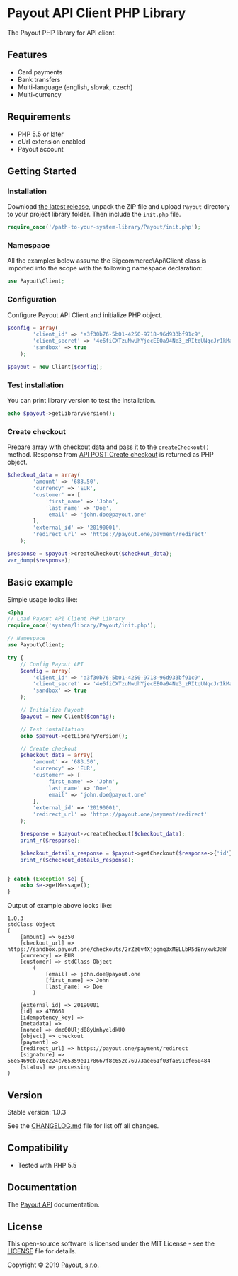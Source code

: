 # Payout API Client PHP Library

The Payout PHP library for API client.

## Features

- Card payments
- Bank transfers
- Multi-language (english, slovak, czech)
- Multi-currency

## Requirements

- PHP 5.5 or later
- cUrl extension enabled
- Payout account

## Getting Started

### Installation

Download [the latest release](https://github.com/payout-one/payout_php/releases), unpack the ZIP file and upload
`Payout` directory to your project library folder. Then include the `init.php` file.

```php
require_once('/path-to-your-system-library/Payout/init.php');
```

### Namespace

All the examples below assume the Bigcommerce\Api\Client class is imported into the scope with the following namespace
declaration:

```php
use Payout\Client;
```

### Configuration

Configure Payout API Client and initialize PHP object.

```php
$config = array(
        'client_id' => 'a3f30b76-5b01-4250-9718-96d933bf91c9',
        'client_secret' => '4e6fiCXTzuNwUhYjecEEOa94Ne3_zRItqUNqcJr1kMaWVsRuB7rs_nscT7HDN7be',
        'sandbox' => true
    );

$payout = new Client($config);
```

### Test installation

You can print library version to test the installation.

```php
echo $payout->getLibraryVersion();
```

### Create checkout

Prepare array with checkout data and pass it to the `createCheckout()` method. Response from
[API POST Create checkout](https://postman.payout.one/?version=latest#d5b91144-1e72-4c9b-bd10-22aa14aa526e)
is returned as PHP object.

```php
$checkout_data = array(
        'amount' => '683.50',
        'currency' => 'EUR',
        'customer' => [
            'first_name' => 'John',
            'last_name' => 'Doe',
            'email' => 'john.doe@payout.one'
        ],
        'external_id' => '20190001',
        'redirect_url' => 'https://payout.one/payment/redirect'
    );

$response = $payout->createCheckout($checkout_data);
var_dump($response);
```

## Basic example

Simple usage looks like:

```php
<?php
// Load Payout API Client PHP Library
require_once('system/library/Payout/init.php');

// Namespace
use Payout\Client;

try {
    // Config Payout API
    $config = array(
        'client_id' => 'a3f30b76-5b01-4250-9718-96d933bf91c9',
        'client_secret' => '4e6fiCXTzuNwUhYjecEEOa94Ne3_zRItqUNqcJr1kMaWVsRuB7rs_nscT7HDN7be',
        'sandbox' => true
    );

    // Initialize Payout
    $payout = new Client($config);

    // Test installation
    echo $payout->getLibraryVersion();

    // Create checkout
    $checkout_data = array(
        'amount' => '683.50',
        'currency' => 'EUR',
        'customer' => [
            'first_name' => 'John',
            'last_name' => 'Doe',
            'email' => 'john.doe@payout.one'
        ],
        'external_id' => '20190001',
        'redirect_url' => 'https://payout.one/payment/redirect'
    );

    $response = $payout->createCheckout($checkout_data);
    print_r($response);

    $checkout_details_response = $payout->getCheckout($response->{'id'});
    print_r($checkout_details_response);


} catch (Exception $e) {
    echo $e->getMessage();
}
```

Output of example above looks like:

```text
1.0.3
stdClass Object
(
    [amount] => 68350
    [checkout_url] => https://sandbox.payout.one/checkouts/2rZz6v4Xjogmq3xMELLbR5dBnyxwkJaW
    [currency] => EUR
    [customer] => stdClass Object
        (
            [email] => john.doe@payout.one
            [first_name] => John
            [last_name] => Doe
        )

    [external_id] => 20190001
    [id] => 476661
    [idempotency_key] =>
    [metadata] =>
    [nonce] => dmc0OUljd08yUmhycldkUQ
    [object] => checkout
    [payment] =>
    [redirect_url] => https://payout.one/payment/redirect
    [signature] => 56e5469cb716c224c765359e1178667f8c652c76973aee61f03fa691cfe60484
    [status] => processing
)
```

## Version

Stable version: 1.0.3

See the [CHANGELOG.md](CHANGELOG.md) file for list off all changes.

## Compatibility

- Tested with PHP 5.5

## Documentation

The [Payout API](https://postman.payout.one/?version=latest) documentation.

## License

This open-source software is licensed under the MIT License - see the [LICENSE](LICENSE) file for details.

Copyright © 2019 [Payout, s.r.o.](https://payout.one/)
